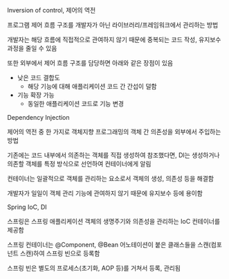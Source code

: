 Inversion of control, 제어의 역전

프로그램 제어 흐름 구조를 개발자가 아닌 라이브러리/프레임워크에서 관리하는 방법

개발자는 해당 흐름에 직접적으로 관여하지 않기 때문에 중복되는 코드 작성, 유지보수 과정을 줄일 수 있음

또한 외부에서 제어 흐름 구조를 담당하면 아래와 같은 장점이 있음
- 낮은 코드 결합도
    - 해당 기능에 대해 애플리케이션 코드 간 간섭이 덜함
- 기능 확장 가능
    - 동일한 애플리케이션 코드로 기능 변경

Dependency Injection

제어의 역전 중 한 가지로 객체지향 프로그래밍의 객체 간 의존성을 외부에서 주입하는 방법 

기존에는 코드 내부에서 의존하는 객체를 직접 생성하여 참조했다면, DI는 생성하거나 의존할 객체를 특정 방식으로 선언하여 컨테이너에게 알림

컨테이너는 일괄적으로 객체를 관리하는 요소로서 객체의 생성, 의존성 등을 해결함

개발자가 일일이 객체 관리 기능에 관여하지 않기 때문에 유지보수 등에 용이함

Spring IoC, DI

스프링은 스프링 애플리케이션 객체의 생명주기와 의존성을 관리하는 IoC 컨테이너를 제공함

스프링 컨테이너는 @Component, @Bean 어노테이션이 붙은 클래스들을 스캔(컴포넌트 스캔)하여 스프링 빈으로 등록함

스프링 빈은 별도의 프로세스(초기화, AOP 등)를 거쳐서 등록, 관리됨
